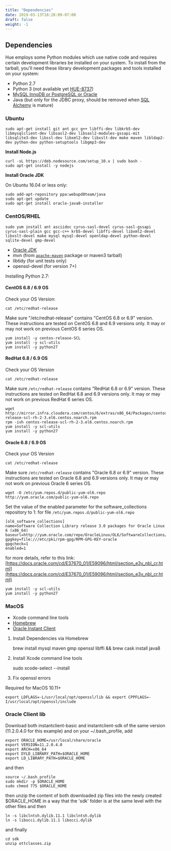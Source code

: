 ```yaml
---
title: "Dependencies"
date: 2019-03-13T18:28:09-07:00
draft: false
weight: -1
---
```


## Dependencies

Hue employs some Python modules which use native code and requires
certain development libraries be installed on your system. To install from the
tarball, you'll need these library development packages and tools installed on your system:

* Python 2.7
* Python 3 (not available yet [HUE-8737](https://issues.cloudera.org/browse/HUE-8737))
* [MySQL InnoDB or PostgreSQL or Oracle](https://www.cloudera.com/documentation/enterprise/latest/topics/hue_dbs_0.html)
* Java (but only for the JDBC proxy, should be removed when [SQL Alchemy](https://issues.cloudera.org/browse/HUE-8740) is mature)

### Ubuntu

    sudo apt-get install git ant gcc g++ libffi-dev libkrb5-dev libmysqlclient-dev libsasl2-dev libsasl2-modules-gssapi-mit libsqlite3-dev libssl-dev libxml2-dev libxslt-dev make maven libldap2-dev python-dev python-setuptools libgmp3-dev


**Install Node.js**

    curl -sL https://deb.nodesource.com/setup_10.x | sudo bash -
    sudo apt-get install -y nodejs


**Install Oracle JDK**

On Ubuntu 16.04 or less only:

    sudo add-apt-repository ppa:webupd8team/java
    sudo apt-get update
    sudo apt-get install oracle-java8-installer

### CentOS/RHEL

    sudo yum install ant asciidoc cyrus-sasl-devel cyrus-sasl-gssapi cyrus-sasl-plain gcc gcc-c++ krb5-devel libffi-devel libxml2-devel libxslt-devel make mysql mysql-devel openldap-devel python-devel sqlite-devel gmp-devel

* [Oracle JDK](https://www.digitalocean.com/community/tutorials/how-to-install-java-on-centos-and-fedora)
* mvn (from [``apache-maven``](https://gist.github.com/sebsto/19b99f1fa1f32cae5d00) package or maven3 tarball)
* libtidy (for unit tests only)
* openssl-devel (for version 7+)

Installing Python 2.7:

#### CentOS 6.8 / 6.9 OS

Check your OS Version:

    cat /etc/redhat-release

Make sure "/etc/redhat-release" contains "CentOS 6.8 or 6.9" version. These instructions are tested on CentOS 6.8 and 6.9 versions only. It may or may not work on previous CentOS 6 series OS.

    yum install -y centos-release-SCL
    yum install -y scl-utils
    yum install -y python27

#### RedHat 6.8 / 6.9 OS

Check your OS Version

    cat /etc/redhat-release

Make sure `/etc/redhat-release` contains "RedHat 6.8 or 6.9" version. These instructions are tested on RedHat 6.8 and 6.9 versions only. It may or may not work on previous RedHat 6 series OS.

    wget http://mirror.infra.cloudera.com/centos/6/extras/x86_64/Packages/centos-release-scl-rh-2-3.el6.centos.noarch.rpm
    rpm -ivh centos-release-scl-rh-2-3.el6.centos.noarch.rpm
    yum install -y scl-utils
    yum install -y python27

#### Oracle 6.8 / 6.9 OS

Check your OS Version

    cat /etc/redhat-release

Make sure `/etc/redhat-release` contains "Oracle 6.8 or 6.9" version. These instructions are tested on Oracle 6.8 and 6.9 versions only. It may or may not work on previous Oracle 6 series OS.

    wget -O /etc/yum.repos.d/public-yum-ol6.repo http://yum.oracle.com/public-yum-ol6.repo

Set the value of the enabled parameter for the software_collections repository to 1: for file `/etc/yum.repos.d/public-yum-ol6.repo`

    [ol6_software_collections]
    name=Software Collection Library release 3.0 packages for Oracle Linux 6 (x86_64)
    baseurl=http://yum.oracle.com/repo/OracleLinux/OL6/SoftwareCollections/x86_64/
    gpgkey=file:///etc/pki/rpm-gpg/RPM-GPG-KEY-oracle
    gpgcheck=1
    enabled=1

for more details, refer to this link: [https://docs.oracle.com/cd/E37670_01/E59096/html/section_e3v_nbl_cr.html](https://docs.oracle.com/cd/E37670_01/E59096/html/section_e3v_nbl_cr.html)

    yum install -y scl-utils
    yum install -y python27

### MacOS

* Xcode command line tools
* [Homebrew](https://brew.sh)
* [Oracle Instant Client](http://www.oracle.com/technetwork/database/database-technologies/instant-client/downloads/index.html)

1. Install Dependencies via Homebrew

    brew install mysql maven gmp openssl libffi && brew cask install java8

2. Install Xcode command line tools

    sudo xcode-select --install

3. Fix openssl errors

Required for MacOS 10.11+

    export LDFLAGS=-L/usr/local/opt/openssl/lib && export CPPFLAGS=-I/usr/local/opt/openssl/include


### Oracle Client lib

Download both instantclient-basic and instantclient-sdk of the same version (11.2.0.4.0 for this example) and on your ~/.bash_profile, add

    export ORACLE_HOME=/usr/local/share/oracle
    export VERSION=11.2.0.4.0
    export ARCH=x86_64
    export DYLD_LIBRARY_PATH=$ORACLE_HOME
    export LD_LIBRARY_PATH=$ORACLE_HOME

and then

    source ~/.bash_profile
    sudo mkdir -p $ORACLE_HOME
    sudo chmod 775 $ORACLE_HOME

then unzip the content of both downloaded zip files into the newly created $ORACLE_HOME in a way that the 'sdk' folder is at the same level with the other files and then

    ln -s libclntsh.dylib.11.1 libclntsh.dylib
    ln -s libocci.dylib.11.1 libocci.dylib

and finally

    cd sdk
    unzip ottclasses.zip
